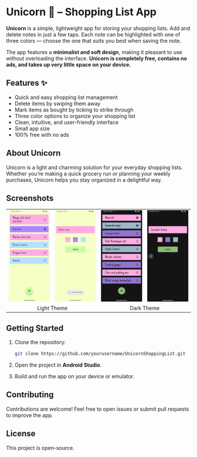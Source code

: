 # Unicorn 🦄 – Shopping List App

**Unicorn** is a simple, lightweight app for storing your shopping lists. Add and delete notes in just a few taps. Each note can be highlighted with one of three colors — choose the one that suits you best when saving the note.

The app features a **minimalist and soft design**, making it pleasant to use without overloading the interface. **Unicorn is completely free, contains no ads, and takes up very little space on your device.**


## Features ✨

* Quick and easy shopping list management
* Delete items by swiping them away
* Mark items as bought by ticking to strike through
* Three color options to organize your shopping list
* Clean, intuitive, and user-friendly interface
* Small app size
* 100% free with no ads

## About Unicorn

Unicorn is a light and charming solution for your everyday shopping lists. Whether you’re making a quick grocery run or planning your weekly purchases, Unicorn helps you stay organized in a delightful way.

## Screenshots

<table>
  <tr>
    <td><img src="media/activity_main.png" alt="Main Screen (Light)" width="200"/></td>
    <td><img src="media/activity_add_note.png" alt="Add note (Light)" width="200"/></td>
    <td><img src="media/activity_main_night.png" alt="Main Screen (Dark)" width="200"/></td>
    <td><img src="media/activity_add_note_night.png" alt="Add note (Dark)" width="200"/></td>
  </tr>
  <tr>
    <td colspan="2" align="center">Light Theme</td>
    <td colspan="2" align="center">Dark Theme</td>
  </tr>
</table>

## Getting Started

1. Clone the repository:

   ```bash
   git clone https://github.com/yourusername/UnicornShoppingList.git
   ```

2. Open the project in **Android Studio**.

3. Build and run the app on your device or emulator.

## Contributing

Contributions are welcome! Feel free to open issues or submit pull requests to improve the app.

## License

This project is open-source.
